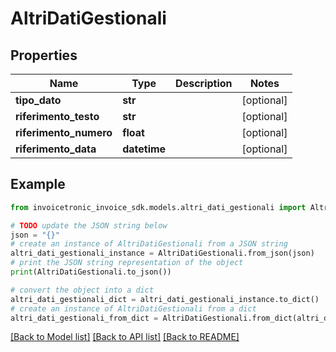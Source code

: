 # AltriDatiGestionali


## Properties

Name | Type | Description | Notes
------------ | ------------- | ------------- | -------------
**tipo_dato** | **str** |  | [optional] 
**riferimento_testo** | **str** |  | [optional] 
**riferimento_numero** | **float** |  | [optional] 
**riferimento_data** | **datetime** |  | [optional] 

## Example

```python
from invoicetronic_invoice_sdk.models.altri_dati_gestionali import AltriDatiGestionali

# TODO update the JSON string below
json = "{}"
# create an instance of AltriDatiGestionali from a JSON string
altri_dati_gestionali_instance = AltriDatiGestionali.from_json(json)
# print the JSON string representation of the object
print(AltriDatiGestionali.to_json())

# convert the object into a dict
altri_dati_gestionali_dict = altri_dati_gestionali_instance.to_dict()
# create an instance of AltriDatiGestionali from a dict
altri_dati_gestionali_from_dict = AltriDatiGestionali.from_dict(altri_dati_gestionali_dict)
```
[[Back to Model list]](../README.md#documentation-for-models) [[Back to API list]](../README.md#documentation-for-api-endpoints) [[Back to README]](../README.md)


